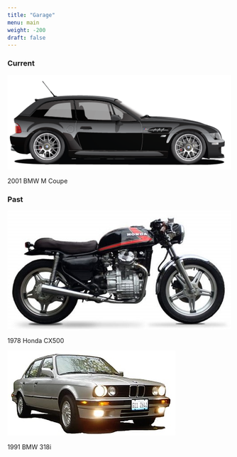 ```yaml
---
title: "Garage"
menu: main
weight: -200
draft: false
---
```

### Current

[![2001 BMW M Coupe](/images/m_coupe.png)](#)

2001 BMW M Coupe

### Past

[![1978 Honda CX500](/images/cx500.jpg)](#)

1978 Honda CX500


[![1991 BMW 318i](/images/318i.jpg)](#)

1991 BMW 318i
